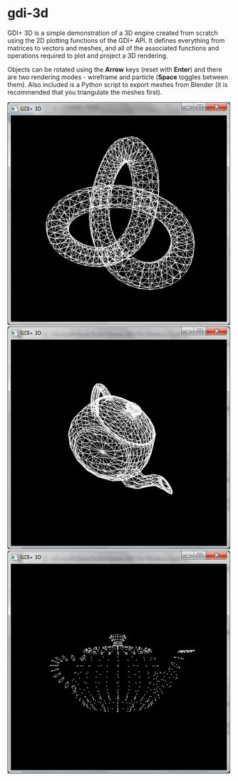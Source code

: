# gdi-3d
GDI+ 3D is a simple demonstration of a 3D engine created from scratch using the 2D plotting functions of the GDI+ API. It defines everything from matrices to vectors and meshes, and all of the associated functions and operations required to plot and project a 3D rendering.

Objects can be rotated using the **Arrow** keys (reset with **Enter**) and there are two rendering modes - wireframe and particle (**Space** toggles between them). Also included is a Python script to export meshes from Blender (it is recommended that you triangulate the meshes first).

![Wierframe twisted torus](https://raw.githubusercontent.com/george7378/gdi-3d/master/_img/1.png)
![Wireframe teapot](https://raw.githubusercontent.com/george7378/gdi-3d/master/_img/2.png)
![Particle teapot](https://raw.githubusercontent.com/george7378/gdi-3d/master/_img/3.png)
